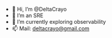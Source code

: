 - 👋 Hi, I’m @DeltaCrayo
- 👀 I’m an SRE
- 🌱 I’m currently exploring observability
- 📫 Mail: deltacrayo@gmail.com

<!---
dcrayo/dcrayo is a ✨ special ✨ repository because its `README.md` (this file) appears on your GitHub profile.
You can click the Preview link to take a look at your changes.
--->
